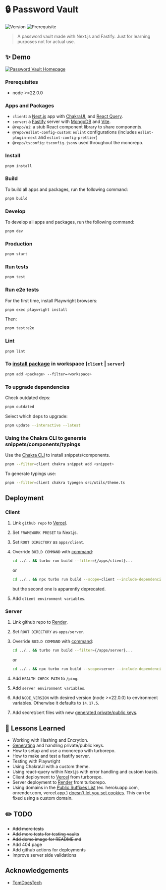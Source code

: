 # 🔒 Password Vault

![Version](https://img.shields.io/badge/version-0.0.0-blue.svg?cacheSeconds=2592000)
![Prerequisite](https://img.shields.io/badge/node-%3E%3D16.0.0-blue.svg)

> A password vault made with Next.js and Fastify. Just for learning purposes not
> for actual use.

## ✨ Demo

[![Password Vault Homepage](../media/password-vault-desktop.webp?raw=true)](https://password-vault-client.vercel.app/)

### Prerequisites

- node >=22.0.0

### Apps and Packages

- `client`: a [Next.js](https://nextjs.org) app with
  [ChakraUI](https://chakra-ui.com/), and
  [React Query](https://tanstack.com/query/latest).
- `server`: a [Fastify](https://www.fastify.io) server with
  [MongoDB](https://www.mongodb.com/) and [Vite](https://vitejs.dev/).
- `@repo/ui`: a stub React component library to share components.
- `@repo/eslint-config-custom`: `eslint` configurations (includes
  `eslint-plugin-next` and `eslint-config-prettier`)
- `@repo/tsconfig`: `tsconfig.json`s used throughout the monorepo.

### Install

```sh
pnpm install
```

### Build

To build all apps and packages, run the following command:

```sh
pnpm build
```

### Develop

To develop all apps and packages, run the following command:

```sh
pnpm dev
```

### Production

```sh
pnpm start
```

### Run tests

```sh
pnpm test
```

### Run e2e tests

For the first time, install Playwright browsers:

```sh
pnpm exec playwright install
```

Then:

```sh
pnpm test:e2e
```

### Lint

```sh
pnpm lint
```

### To [install package](https://turbo.build/repo/docs/handbook/package-installation#addingremovingupgrading-packages) in workspace (`client` | `server`)

```sh
pnpm add <package> --filter=<workspace>
```

### To upgrade dependencies

Check outdated deps:

```sh
pnpm outdated
```

Select which deps to upgrade:

```sh
pnpm update --interactive --latest
```

### Using the Chakra CLI to generate snippets/components/typings

Use the [Chakra CLI](https://chakra-ui.com/docs/get-started/cli) to install
snippets/components.

```sh
pnpm --filter=client chakra snippet add <snippet>
```

To generate typings use:

```sh
pnpm --filter=client chakra typegen src/utils/theme.ts
```

## Deployment

### Client

1. Link `github repo` to [Vercel](https://vercel.com/).
2. Set `FRAMEWORK PRESET` to Next.js.
3. Set `ROOT DIRECTORY` as `apps/client`.
4. Override `BUILD COMMAND` with
   [command](https://turbo.build/repo/docs/core-concepts/monorepos/filtering#include-dependencies-of-matched-workspaces):

   ```sh
   cd ../.. && turbo run build --filter={/apps/client}...
   ```

   or

   ```sh
   cd ../.. && npx turbo run build --scope=client --include-dependencies --no-deps
   ```

   but the second one is apparently deprecated.

5. Add `client environment variables`.

### Server

1. Link github repo to [Render](https://render.com/).
2. Set `ROOT DIRECTORY` as `apps/server`.
3. Override `BUILD COMMAND` with
   [command](https://turbo.build/repo/docs/core-concepts/monorepos/filtering#include-dependencies-of-matched-workspaces):

   ```sh
   cd ../.. && turbo run build --filter={/apps/server}...
   ```

   or

   ```sh
   cd ../.. && npx turbo run build --scope=server --include-dependencies --no-deps
   ```

4. Add `HEALTH CHECK PATH` to `/ping`.
5. Add `server environment variables`.
6. Add `NODE_VERSION` with desired version (node >=22.0.0) to environment
   variables. Otherwise it defaults to `14.17.5`.
7. Add secret/cert files with new
   [generated private/public keys](https://rietta.com/blog/openssl-generating-rsa-key-from-command/).

## 📖 Lessons Learned

- Working with Hashing and Encrytion.
- [Generating](https://rietta.com/blog/openssl-generating-rsa-key-from-command/)
  and handling private/public keys.
- How to setup and use a monorepo with turborepo.
- How to make and test a fastify server.
- Testing with Playwright
- Using ChakraUI with a custom theme.
- Using react-query within Next.js with error handling and custom toasts.
- Client deployment to [Vercel](https://vercel.com/) from turborepo.
- Server deployment to [Render](https://render.com/) from turborepo.
- Using domains in the
  [Public Suffixes List](https://github.com/publicsuffix/list) (ex.
  herokuapp.com, onrender.com, vercel.app.)
  [doesn't let you set cookies](https://devcenter.heroku.com/articles/cookies-and-herokuapp-com).
  This can be fixed using a custom domain.

## ✏️ TODO

- ~~Add more tests~~
- ~~Add more tests for testing vaults~~
- ~~Add demo image for README.md~~
- Add 404 page
- Add github actions for deployments
- Improve server side validations

## Acknowledgements

- [TomDoesTech](https://www.youtube.com/watch?v=wHVzfjrD1Xg)
